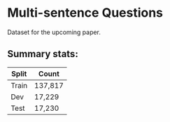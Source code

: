# Multi-sentence Questions

Dataset for the upcoming paper.

## Summary stats:

| Split  | Count  |
|---|---|
|  Train | 137,817  |
| Dev  | 17,229  |
| Test  | 17,230  |